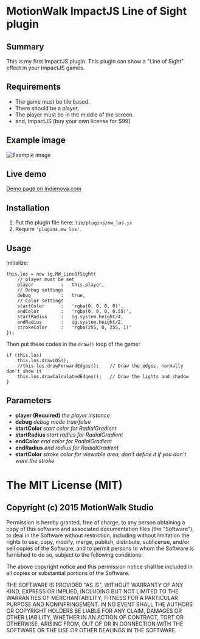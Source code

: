 # MotionWalk ImpactJS Line of Sight plugin

## Summary

This is my first ImpactJS plugin. This plugin can show a "Line of Sight" effect in your ImpactJS games.

## Requirements
* The game must be tile based.
* There should be a player.
* The player must be in the middle of the screen.
* and, ImpactJS (buy your own license for $99)

## Example image

![][image-1]

## Live demo

[Demo page on indienova.com](http://indienova.com/includes/los/demo/)

## Installation

1. Put the plugin file here: `lib/plugins/mw_los.js`
2. Require `'plugins.mw_los'`.

## Usage

Initialize:
```
this.los = new ig.MW_LineOfSight(
    // player must be set
    player          :   this.player,
    // Debug settings
    debug           :   true,
    // Color settings
    startColor      :   'rgba(0, 0, 0, 0)',
    endColor        :   'rgba(0, 0, 0, 0.55)',
    startRadius     :   ig.system.height/4,
    endRadius       :   ig.system.height/2,
    strokeColor     :   'rgba(255, 0, 255, 1)'
});
```

Then put these codes in the `draw()` loop of the game:

```
if (this.los) 
    this.los.drawLOS();
    //this.los.drawForwardEdges();    // Draw the edges, normally don't show it
    this.los.drawCalculatedEdges();   // Draw the lights and shadow
}
```

## Parameters

* **player (Required)** *the player instance* 
* **debug** *debug mode true/false*
* **startColor** *start color for RadialGradient*
* **startRadius** *start radius for RadialGradient*
* **endColor** *end color for RadialGradient*
* **endRadius** *end radius for RadialGradient*
* **startColor** *stroke color for viewable area, don't define it if you don't want the stroke*

# The MIT License (MIT)
## Copyright (c) 2015 MotionWalk Studio

Permission is hereby granted, free of charge, to any person obtaining a copy of this software and associated documentation files (the "Software"), to deal in the Software without restriction, including without limitation the rights to use, copy, modify, merge, publish, distribute, sublicense, and/or sell copies of the Software, and to permit persons to whom the Software is furnished to do so, subject to the following conditions:

The above copyright notice and this permission notice shall be included in all copies or substantial portions of the Software.

THE SOFTWARE IS PROVIDED "AS IS", WITHOUT WARRANTY OF ANY KIND, EXPRESS OR IMPLIED, INCLUDING BUT NOT LIMITED TO THE WARRANTIES OF MERCHANTABILITY, FITNESS FOR A PARTICULAR PURPOSE AND NONINFRINGEMENT. IN NO EVENT SHALL THE AUTHORS OR COPYRIGHT HOLDERS BE LIABLE FOR ANY CLAIM, DAMAGES OR OTHER LIABILITY, WHETHER IN AN ACTION OF CONTRACT, TORT OR OTHERWISE, ARISING FROM, OUT OF OR IN CONNECTION WITH THE SOFTWARE OR THE USE OR OTHER DEALINGS IN THE SOFTWARE.


[image-1]:	https://raw.githubusercontent.com/wiki/eastecho/impact-los/github.png "Example image"
